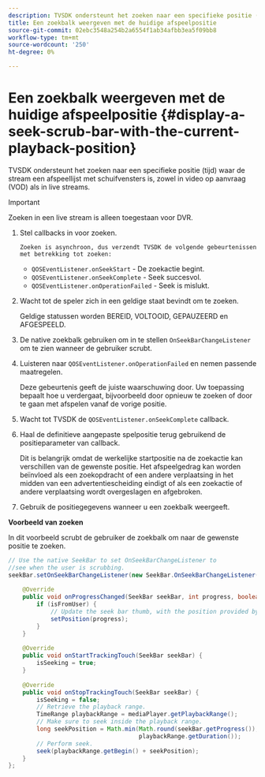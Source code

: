 ```yaml
---
description: TVSDK ondersteunt het zoeken naar een specifieke positie (tijd) waar de stream een afspeellijst met schuifvensters is, zowel in video op aanvraag (VOD) als in live streams.
title: Een zoekbalk weergeven met de huidige afspeelpositie
source-git-commit: 02ebc3548a254b2a6554f1ab34afbb3ea5f09bb8
workflow-type: tm+mt
source-wordcount: '250'
ht-degree: 0%

---
```


# Een zoekbalk weergeven met de huidige afspeelpositie {#display-a-seek-scrub-bar-with-the-current-playback-position}

TVSDK ondersteunt het zoeken naar een specifieke positie (tijd) waar de stream een afspeellijst met schuifvensters is, zowel in video op aanvraag (VOD) als in live streams.

>[!IMPORTANT]
>
>Zoeken in een live stream is alleen toegestaan voor DVR.

1. Stel callbacks in voor zoeken.

       Zoeken is asynchroon, dus verzendt TVSDK de volgende gebeurtenissen met betrekking tot zoeken:
   
   * `QOSEventListener.onSeekStart` - De zoekactie begint.
   * `QOSEventListener.onSeekComplete` - Seek succesvol.
   * `QOSEventListener.onOperationFailed` - Seek is mislukt.

1. Wacht tot de speler zich in een geldige staat bevindt om te zoeken.

   Geldige statussen worden BEREID, VOLTOOID, GEPAUZEERD en AFGESPEELD.

1. De native zoekbalk gebruiken om in te stellen `OnSeekBarChangeListener` om te zien wanneer de gebruiker scrubt.
1. Luisteren naar `QOSEventListener.onOperationFailed` en nemen passende maatregelen.

   Deze gebeurtenis geeft de juiste waarschuwing door. Uw toepassing bepaalt hoe u verdergaat, bijvoorbeeld door opnieuw te zoeken of door te gaan met afspelen vanaf de vorige positie.

1. Wacht tot TVSDK de `QOSEventListener.onSeekComplete` callback.
1. Haal de definitieve aangepaste spelpositie terug gebruikend de positieparameter van callback.

   Dit is belangrijk omdat de werkelijke startpositie na de zoekactie kan verschillen van de gewenste positie. Het afspeelgedrag kan worden beïnvloed als een zoekopdracht of een andere verplaatsing in het midden van een advertentiescheiding eindigt of als een zoekactie of andere verplaatsing wordt overgeslagen en afgebroken.

1. Gebruik de positiegegevens wanneer u een zoekbalk weergeeft.

<!--<a id="example_9657AA855B6A4355B0E7D854596FFB54"></a>-->

**Voorbeeld van zoeken**

In dit voorbeeld scrubt de gebruiker de zoekbalk om naar de gewenste positie te zoeken.

```java
// Use the native SeekBar to set OnSeekBarChangeListener to  
//see when the user is scrubbing. 
seekBar.setOnSeekBarChangeListener(new SeekBar.OnSeekBarChangeListener() { 
 
    @Override 
    public void onProgressChanged(SeekBar seekBar, int progress, boolean isFromUser) { 
        if (isFromUser) {  
            // Update the seek bar thumb, with the position provided by the user. 
            setPosition(progress); 
        } 
    } 
 
    @Override 
    public void onStartTrackingTouch(SeekBar seekBar) { 
        isSeeking = true; 
    } 
 
    @Override 
    public void onStopTrackingTouch(SeekBar seekBar) { 
        isSeeking = false; 
        // Retrieve the playback range. 
        TimeRange playbackRange = mediaPlayer.getPlaybackRange(); 
        // Make sure to seek inside the playback range. 
        long seekPosition = Math.min(Math.round(seekBar.getProgress()),  
                                     playbackRange.getDuration()); 
        // Perform seek. 
        seek(playbackRange.getBegin() + seekPosition); 
    } 
}; 
```
